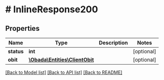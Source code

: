 # # InlineResponse200

## Properties

Name | Type | Description | Notes
------------ | ------------- | ------------- | -------------
**status** | **int** |  | [optional]
**obit** | [**\Obada\Entities\ClientObit**](ClientObit.md) |  | [optional]

[[Back to Model list]](../../README.md#models) [[Back to API list]](../../README.md#endpoints) [[Back to README]](../../README.md)
